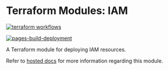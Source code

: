# Terraform Modules: IAM

[![terraform workflows](https://github.com/cumberland-cloud/modules-iam/actions/workflows/action.yaml/badge.svg)](https://github.com/cumberland-cloud/modules-iam/actions/workflows/action.yaml)

[![pages-build-deployment](https://github.com/cumberland-cloud/modules-iam/actions/workflows/pages/pages-build-deployment/badge.svg)](https://github.com/cumberland-cloud/modules-iam/actions/workflows/pages/pages-build-deployment)

A Terraform module for deploying IAM resources.

Refer to [hosted docs](https://cumberland-cloud.github.io/modules-iam/) for more information regarding this module.